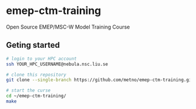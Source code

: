 # emep-ctm-training
Open Source EMEP/MSC-W Model Training Course

## Geting started

```bash
# login to your HPC account
ssh YOUR_HPC_USERNAME@nebula.nsc.liu.se

# clone this repository
git clone --single-branch https://github.com/metno/emep-ctm-training.git

# start the curse
cd ~/emep-ctm-training/
make
```
